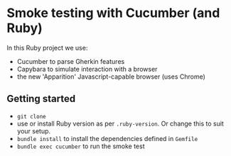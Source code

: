 # Smoke testing with Cucumber (and Ruby)

In this Ruby project we use:

- Cucumber to parse Gherkin features
- Capybara to simulate interaction with a browser
- the new 'Apparition' Javascript-capable browser (uses Chrome)

## Getting started

- `git clone`
- use or install Ruby version as per `.ruby-version`. Or change this to suit your setup.
- `bundle install` to install the dependencies defined in `Gemfile`
- `bundle exec cucumber` to run the smoke test
